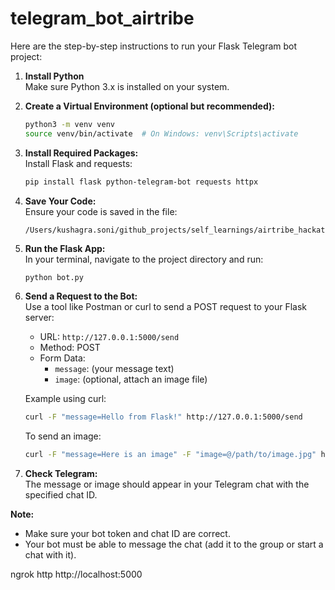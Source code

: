 # telegram_bot_airtribe

Here are the step-by-step instructions to run your Flask Telegram bot project:

1. **Install Python**  
    Make sure Python 3.x is installed on your system.

2. **Create a Virtual Environment (optional but recommended):**
    ```bash
    python3 -m venv venv
    source venv/bin/activate  # On Windows: venv\Scripts\activate
    ```

3. **Install Required Packages:**  
    Install Flask and requests:
    ```bash
    pip install flask python-telegram-bot requests httpx
    ```

4. **Save Your Code:**  
    Ensure your code is saved in the file:
    ```
    /Users/kushagra.soni/github_projects/self_learnings/airtribe_hackathon/telegram_bot_airtribe/bot.py
    ```

5. **Run the Flask App:**  
    In your terminal, navigate to the project directory and run:
    ```bash
    python bot.py
    ```

6. **Send a Request to the Bot:**  
    Use a tool like Postman or curl to send a POST request to your Flask server:
    - URL: `http://127.0.0.1:5000/send`
    - Method: POST
    - Form Data:
      - `message`: (your message text)
      - `image`: (optional, attach an image file)

    Example using curl:
    ```bash
    curl -F "message=Hello from Flask!" http://127.0.0.1:5000/send
    ```

    To send an image:
    ```bash
    curl -F "message=Here is an image" -F "image=@/path/to/image.jpg" http://127.0.0.1:5000/send
    ```

7. **Check Telegram:**  
    The message or image should appear in your Telegram chat with the specified chat ID.

**Note:**  
- Make sure your bot token and chat ID are correct.
- Your bot must be able to message the chat (add it to the group or start a chat with it).



ngrok http http://localhost:5000